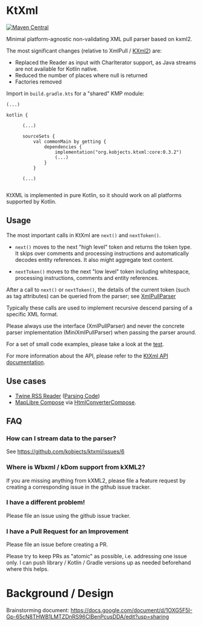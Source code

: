 # KtXml

[![Maven Central](https://maven-badges.herokuapp.com/maven-central/org.kobjects.ktxml/core/badge.svg)](https://maven-badges.herokuapp.com/maven-central/org.kobjects.ktxml/core)

Minimal platform-agnostic non-validating XML pull parser based on kxml2.

The most significant changes (relative to XmlPull / [KXml2](https://github.com/kobjects/kxml2)) are:

- Replaced the Reader as input with CharIterator support, as Java streams are not available for Kotlin native.
- Reduced the number of places where null is returned
- Factories removed

Import in `build.gradle.kts` for a "shared" KMP module:

```
(...)

kotlin {
  
      (...)
  
      sourceSets {
          val commonMain by getting {
              dependencies {
                  implementation("org.kobjects.ktxml:core:0.3.2")
                  (...)
              }
          }
          
      (...)  
              
```

KtXML is implemented in pure Kotlin, so it should work on all platforms supported by Kotlin.


## Usage

The most important calls in KtXml are `next()` and `nextToken()`. 

- `next()` moves to the next "high level" token and returns the token type. It skips over 
  comments and processing instructions and automatically decodes entity references. It also might
  aggregate text content.

- `nextToken()` moves to the next "low level" token including whitespace, processing instructions,
  comments and entity references.

After a call to `next()` or `nextToken()`, the details of the current token (such as tag attributes) 
can be queried from the parser; see [XmlPullParser](https://github.com/kobjects/ktxml/blob/main/core/src/commonMain/kotlin/org/kobjects/ktxml/api/XmlPullParser.kt)

Typically these calls are used to implement recursive descend parsing of a specific XML format.

Please always use the interface (XmlPullParser) and never the concrete parser implementation
(MiniXmlPullParser) when passing the parser around.

For a set of small code examples, please take a look at the [test](https://github.com/kobjects/ktxml/blob/main/core/src/commonTest/kotlin/org/kobjects/ktxml/KtXmlTest.kt).

For more information about the API, please refer to the [KtXml API documentation](https://kobjects.org/ktxml/dokka/).

## Use cases

- [Twine RSS Reader](https://github.com/msasikanth/twine/)
  ([Parsing Code](https://github.com/msasikanth/twine/tree/main/core/network/src/commonMain/kotlin/dev/sasikanth/rss/reader/core/network/parser))
- [MapLibre Compose](https://github.com/maplibre/maplibre-compose) via [HtmlConverterCompose](https://github.com/cbeyls/HtmlConverterCompose). 

## FAQ

### How can I stream data to the parser? 

See https://github.com/kobjects/ktxml/issues/6

### Where is Wbxml / kDom support from kXML2?

If you are missing anything from kXML2, please file a feature request by creating a corresponding
issue in the github issue tracker.

### I have a different problem!

Please file an issue using the github issue tracker.

### I have a Pull Request for an Improvement

Please file an issue before creating a PR.

Please try to keep PRs as "atomic" as possible, i.e. addressing one issue only. I can push library / Kotlin / Gradle versions up as needed beforehand where this helps.


# Background / Design

Brainstorming document: https://docs.google.com/document/d/1OXG5F5I-Gp-65cN8THWB1LMTZDnRS96CIBenPcusDDA/edit?usp=sharing
